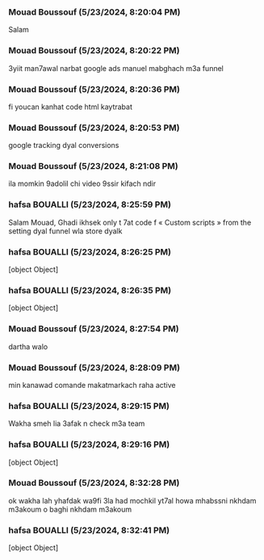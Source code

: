 ### Mouad Boussouf (5/23/2024, 8:20:04 PM)

Salam

### Mouad Boussouf (5/23/2024, 8:20:22 PM)

3yiit man7awal narbat google ads manuel mabghach m3a funnel

### Mouad Boussouf (5/23/2024, 8:20:36 PM)

fi youcan kanhat code html kaytrabat

### Mouad Boussouf (5/23/2024, 8:20:53 PM)

google tracking dyal conversions

### Mouad Boussouf (5/23/2024, 8:21:08 PM)

ila momkin 9adolil chi video 9ssir kifach ndir

### hafsa BOUALLI (5/23/2024, 8:25:59 PM)

Salam Mouad, 
Ghadi ikhsek only t 7at code f « Custom scripts » from the setting dyal funnel wla store dyalk

### hafsa BOUALLI (5/23/2024, 8:26:25 PM)

[object Object]

### hafsa BOUALLI (5/23/2024, 8:26:35 PM)

[object Object]

### Mouad Boussouf (5/23/2024, 8:27:54 PM)

dartha walo

### Mouad Boussouf (5/23/2024, 8:28:09 PM)

min kanawad comande makatmarkach raha active

### hafsa BOUALLI (5/23/2024, 8:29:15 PM)

Wakha smeh lia 3afak n check m3a team

### hafsa BOUALLI (5/23/2024, 8:29:16 PM)

[object Object]

### Mouad Boussouf (5/23/2024, 8:32:28 PM)

ok wakha lah yhafdak wa9fi 3la had mochkil yt7al howa mhabssni nkhdam m3akoum o baghi nkhdam m3akoum

### hafsa BOUALLI (5/23/2024, 8:32:41 PM)

[object Object]
